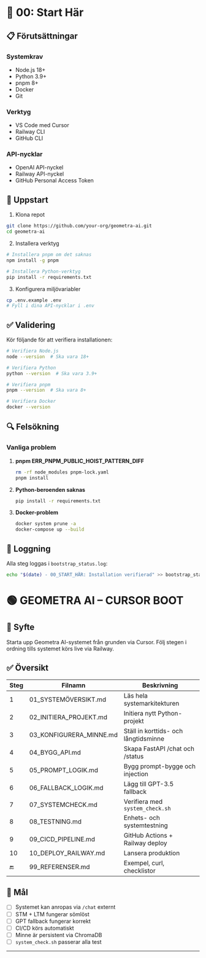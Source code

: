 # 🚀 00: Start Här

## 📋 Förutsättningar

### Systemkrav
- Node.js 18+ 
- Python 3.9+
- pnpm 8+
- Docker
- Git

### Verktyg
- VS Code med Cursor
- Railway CLI
- GitHub CLI

### API-nycklar
- OpenAI API-nyckel
- Railway API-nyckel
- GitHub Personal Access Token

## 🎯 Uppstart

1. Klona repot
```bash
git clone https://github.com/your-org/geometra-ai.git
cd geometra-ai
```

2. Installera verktyg
```bash
# Installera pnpm om det saknas
npm install -g pnpm

# Installera Python-verktyg
pip install -r requirements.txt
```

3. Konfigurera miljövariabler
```bash
cp .env.example .env
# Fyll i dina API-nycklar i .env
```

## ✅ Validering

Kör följande för att verifiera installationen:

```bash
# Verifiera Node.js
node --version  # Ska vara 18+

# Verifiera Python
python --version  # Ska vara 3.9+

# Verifiera pnpm
pnpm --version  # Ska vara 8+

# Verifiera Docker
docker --version
```

## 🔍 Felsökning

### Vanliga problem

1. **pnpm ERR_PNPM_PUBLIC_HOIST_PATTERN_DIFF**
   ```bash
   rm -rf node_modules pnpm-lock.yaml
   pnpm install
   ```

2. **Python-beroenden saknas**
   ```bash
   pip install -r requirements.txt
   ```

3. **Docker-problem**
   ```bash
   docker system prune -a
   docker-compose up --build
   ```

## 📝 Loggning

Alla steg loggas i `bootstrap_status.log`:

```bash
echo "$(date) - 00_START_HÄR: Installation verifierad" >> bootstrap_status.log
```

# 🟢 GEOMETRA AI – CURSOR BOOT

## 🧠 Syfte
Starta upp Geometra AI-systemet från grunden via Cursor. Följ stegen i ordning tills systemet körs live via Railway.

## ✅ Översikt

| Steg | Filnamn                  | Beskrivning |
|------|--------------------------|-------------|
| 1    | 01_SYSTEMÖVERSIKT.md     | Läs hela systemarkitekturen |
| 2    | 02_INITIERA_PROJEKT.md   | Initiera nytt Python-projekt |
| 3    | 03_KONFIGURERA_MINNE.md  | Ställ in korttids- och långtidsminne |
| 4    | 04_BYGG_API.md           | Skapa FastAPI /chat och /status |
| 5    | 05_PROMPT_LOGIK.md       | Bygg prompt-bygge och injection |
| 6    | 06_FALLBACK_LOGIK.md     | Lägg till GPT-3.5 fallback |
| 7    | 07_SYSTEMCHECK.md        | Verifiera med `system_check.sh` |
| 8    | 08_TESTNING.md           | Enhets- och systemtestning |
| 9    | 09_CICD_PIPELINE.md      | GitHub Actions + Railway deploy |
| 10   | 10_DEPLOY_RAILWAY.md     | Lansera produktion |
| 🔚   | 99_REFERENSER.md         | Exempel, curl, checklistor |

## 🎯 Mål
- [ ] Systemet kan anropas via `/chat` externt
- [ ] STM + LTM fungerar sömlöst
- [ ] GPT fallback fungerar korrekt
- [ ] CI/CD körs automatiskt
- [ ] Minne är persistent via ChromaDB
- [ ] `system_check.sh` passerar alla test

---
